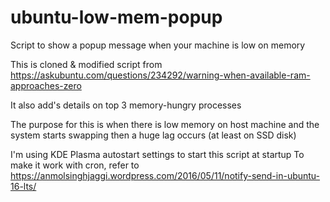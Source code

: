 # ubuntu-low-mem-popup
Script to show a popup message when your machine is low on memory

This is cloned & modified script from https://askubuntu.com/questions/234292/warning-when-available-ram-approaches-zero

It also add's details on top 3 memory-hungry processes

The purpose for this is when there is low memory on host machine and the system starts swapping then a huge lag occurs (at least on SSD disk)

I'm using KDE Plasma autostart settings to start this script at startup
To make it work with cron, refer to https://anmolsinghjaggi.wordpress.com/2016/05/11/notify-send-in-ubuntu-16-lts/

